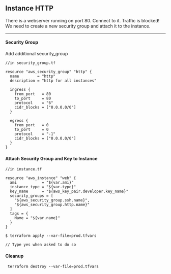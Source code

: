 ## Instance HTTP

There is a webserver running on port 80. Connect to it.
Traffic is blocked! We need to create a new security group and attach it to the instance.

--- 

#### Security Group

Add additional security_group

```
//in security_group.tf

resource "aws_security_group" "http" {
  name        = "http"
  description = "http for all instances"

  ingress {
    from_port   = 80
    to_port     = 80
    protocol    = "6"
    cidr_blocks = ["0.0.0.0/0"]
  }

  egress {
    from_port   = 0
    to_port     = 0
    protocol    = "-1"
    cidr_blocks = ["0.0.0.0/0"]
  }
}
```

#### Attach Security Group and Key to Instance
```
//in instance.tf

resource "aws_instance" "web" {
  ami           = "${var.ami}"
  instance_type = "${var.type}"
  key_name      = "${aws_key_pair.developer.key_name}"
  security_groups = [
    "${aws_security_group.ssh.name}",
    "${aws_security_group.http.name}"
  ]
  tags = {
    Name = "${var.name}"
  }
}

```

```
$ terraform apply --var-file=prod.tfvars

// Type yes when asked to do so
```

#### Cleanup
```
 terraform destroy --var-file=prod.tfvars
```
